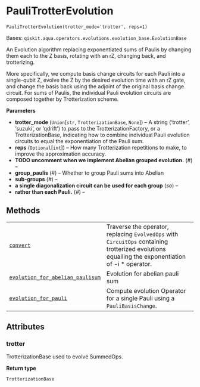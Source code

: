 # PauliTrotterEvolution



`PauliTrotterEvolution(trotter_mode='trotter', reps=1)`

Bases: `qiskit.aqua.operators.evolutions.evolution_base.EvolutionBase`

An Evolution algorithm replacing exponentiated sums of Paulis by changing them each to the Z basis, rotating with an rZ, changing back, and trotterizing.

More specifically, we compute basis change circuits for each Pauli into a single-qubit Z, evolve the Z by the desired evolution time with an rZ gate, and change the basis back using the adjoint of the original basis change circuit. For sums of Paulis, the individual Pauli evolution circuits are composed together by Trotterization scheme.

**Parameters**

*   **trotter\_mode** (`Union`\[`str`, `TrotterizationBase`, `None`]) – A string (‘trotter’, ‘suzuki’, or ‘qdrift’) to pass to the TrotterizationFactory, or a TrotterizationBase, indicating how to combine individual Pauli evolution circuits to equal the exponentiation of the Pauli sum.
*   **reps** (`Optional`\[`int`]) – How many Trotterization repetitions to make, to improve the approximation accuracy.
*   **TODO uncomment when we implement Abelian grouped evolution.** (*#*) –
*   **group\_paulis** (*#*) – Whether to group Pauli sums into Abelian
*   **sub-groups** (*#*) –
*   **a single diagonalization circuit can be used for each group** (*so*) –
*   **rather than each Pauli.** (*#*) –

## Methods

|                                                                                                                                                                                                                                                                                                         |                                                                                                                                                   |
| ------------------------------------------------------------------------------------------------------------------------------------------------------------------------------------------------------------------------------------------------------------------------------------------------------- | ------------------------------------------------------------------------------------------------------------------------------------------------- |
| [`convert`](qiskit.aqua.operators.evolutions.PauliTrotterEvolution.convert#qiskit.aqua.operators.evolutions.PauliTrotterEvolution.convert "qiskit.aqua.operators.evolutions.PauliTrotterEvolution.convert")                                                                                             | Traverse the operator, replacing `EvolvedOps` with `CircuitOps` containing trotterized evolutions equalling the exponentiation of -i \* operator. |
| [`evolution_for_abelian_paulisum`](qiskit.aqua.operators.evolutions.PauliTrotterEvolution.evolution_for_abelian_paulisum#qiskit.aqua.operators.evolutions.PauliTrotterEvolution.evolution_for_abelian_paulisum "qiskit.aqua.operators.evolutions.PauliTrotterEvolution.evolution_for_abelian_paulisum") | Evolution for abelian pauli sum                                                                                                                   |
| [`evolution_for_pauli`](qiskit.aqua.operators.evolutions.PauliTrotterEvolution.evolution_for_pauli#qiskit.aqua.operators.evolutions.PauliTrotterEvolution.evolution_for_pauli "qiskit.aqua.operators.evolutions.PauliTrotterEvolution.evolution_for_pauli")                                             | Compute evolution Operator for a single Pauli using a `PauliBasisChange`.                                                                         |

## Attributes



### trotter

TrotterizationBase used to evolve SummedOps.

**Return type**

`TrotterizationBase`
